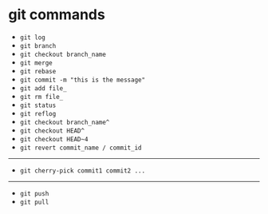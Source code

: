 # git commands

* ```git log```
* ```git branch```
* ```git checkout branch_name```
* ```git merge```
* ```git rebase```
* ```git commit -m "this is the message"```
* ```git add file_```
* ```git rm file_```
* ```git status```
* ```git reflog```
* ```git checkout branch_name^```
* ```git checkout HEAD^```
* ```git checkout HEAD~4```
* ```git revert commit_name / commit_id```
---
* ```git cherry-pick commit1 commit2 ...```
---
* ```git push```
* ```git pull```
